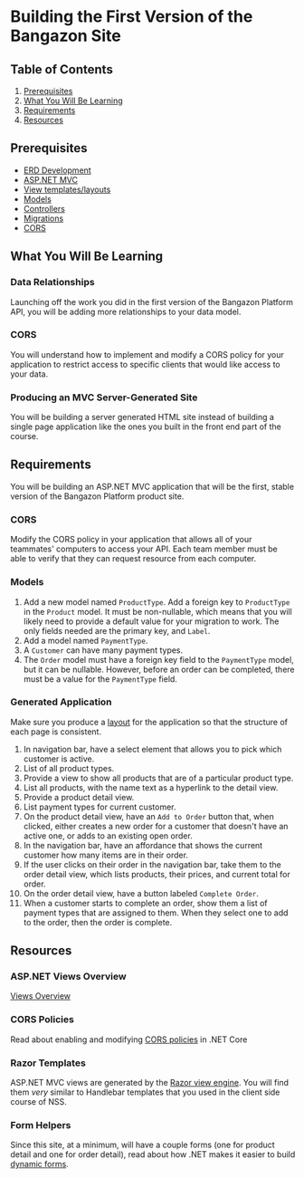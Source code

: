 # Building the First Version of the Bangazon Site

## Table of Contents

1. [Prerequisites](#prerequisites)
1. [What You Will Be Learning](#what-you-will-be-learning)
1. [Requirements](#requirements)
1. [Resources](#resources)

## Prerequisites

* [ERD Development](http://www.draw.io)
* [ASP.NET MVC](https://docs.asp.net/en/latest/mvc/overview.html)
* [View templates/layouts](https://docs.asp.net/en/latest/mvc/views/overview.html)
* [Models](https://docs.asp.net/en/latest/mvc/models/index.html)
* [Controllers](https://docs.asp.net/en/latest/mvc/controllers/index.html)
* [Migrations](https://docs.asp.net/en/latest/data/ef-mvc/complex-data-model.html?highlight=migration#add-a-migration)
* [CORS](https://developer.mozilla.org/en-US/docs/Web/HTTP/Access_control_CORS)

## What You Will Be Learning

### Data Relationships

Launching off the work you did in the first version of the Bangazon Platform API, you will be adding more relationships to your data model.

### CORS

You will understand how to implement and modify a CORS policy for your application to restrict access to specific clients that would like access to your data.

### Producing an MVC Server-Generated Site

You will be building a server generated HTML site instead of building a single page application like the ones you built in the front end part of the course.

## Requirements

You will be building an ASP.NET MVC application that will be the first, stable version of the Bangazon Platform product site.

### CORS

Modify the CORS policy in your application that allows all of your teammates' computers to access your API. Each team member must be able to verify that they can request resource from each computer.

### Models

1. Add a new model named `ProductType`. Add a foreign key to `ProductType` in the `Product` model. It must be non-nullable, which means that you will likely need to provide a default value for your migration to work. The only fields needed are the primary key, and `Label`.
1. Add a model named `PaymentType`.
1. A `Customer` can have many payment types.
1. The `Order` model must have a foreign key field to the `PaymentType` model, but it can be nullable. However, before an order can be completed, there must be a value for the `PaymentType` field.

### Generated Application

Make sure you produce a [layout](https://docs.asp.net/en/latest/mvc/views/layout.html) for the application so that the structure of each page is consistent.

1. In navigation bar, have a select element that allows you to pick which customer is active.
1. List of all product types.
1. Provide a view to show all products that are of a particular product type.
1. List all products, with the name text as a hyperlink to the detail view.
1. Provide a product detail view.
1. List payment types for current customer.
1. On the product detail view, have an `Add to Order` button that, when clicked, either creates a new order for a customer that doesn't have an active one, or adds to an existing open order.
1. In the navigation bar, have an affordance that shows the current customer how many items are in their order.
1. If the user clicks on their order in the navigation bar, take them to the order detail view, which lists products, their prices, and current total for order.
1. On the order detail view, have a button labeled `Complete Order`.
1. When a customer starts to complete an order, show them a list of payment types that are assigned to them. When they select one to add to the order, then the order is complete.


## Resources

### ASP.NET Views Overview

[Views Overview](https://docs.asp.net/en/latest/mvc/views/overview.html)

### CORS Policies

Read about enabling and modifying [CORS policies](https://docs.asp.net/en/latest/security/cors.html) in .NET Core

### Razor Templates

ASP.NET MVC views are generated by the [Razor view engine](https://docs.asp.net/en/latest/mvc/overview.html#razor-view-engine). You will find them *very* similar to Handlebar templates that you used in the client side course of NSS.

### Form Helpers

Since this site, at a minimum, will have a couple forms (one for product detail and one for order detail), read about how .NET makes it easier to build [dynamic forms](https://docs.asp.net/en/latest/mvc/views/working-with-forms.html).
